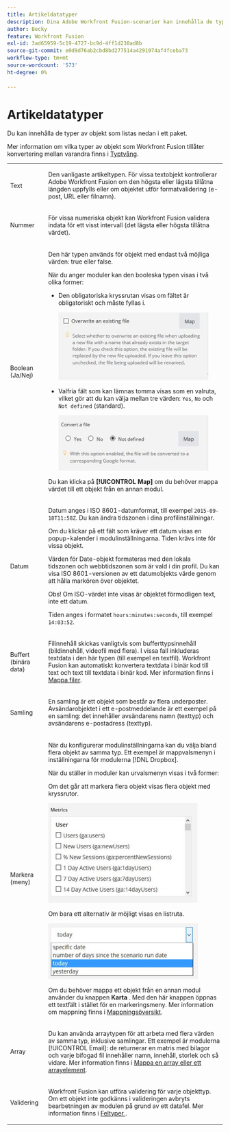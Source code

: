 ```yaml
---
title: Artikeldatatyper
description: Dina Adobe Workfront Fusion-scenarier kan innehålla de typer av objekt som listas nedan i ett paket.
author: Becky
feature: Workfront Fusion
exl-id: 3ad65959-5c19-4727-bc9d-4ff1d238ad8b
source-git-commit: e0d9d76ab2cbd8bd277514a4291974af4fceba73
workflow-type: tm+mt
source-wordcount: '573'
ht-degree: 0%

---
```


# Artikeldatatyper

Du kan innehålla de typer av objekt som listas nedan i ett paket.

Mer information om vilka typer av objekt som Workfront Fusion tillåter konvertering mellan varandra finns i [Typtvång](/help/workfront-fusion/references/mapping-panel/data-types/type-coercion.md).

<table style="table-layout:auto">
 <col> 
 <col> 
 <tbody> 
  <tr> 
   <td role="rowheader"> <p>Text</p> </td> 
   <td> <p>Den vanligaste artikeltypen. För vissa textobjekt kontrollerar Adobe Workfront Fusion om den högsta eller lägsta tillåtna längden uppfylls eller om objektet utför formatvalidering (e-post, URL eller filnamn).</p> </td> 
  </tr> 
  <tr> 
   <td role="rowheader"> <p>Nummer</p> </td> 
   <td> <p>För vissa numeriska objekt kan Workfront Fusion validera indata för ett visst intervall (det lägsta eller högsta tillåtna värdet).</p> </td> 
  </tr> 
  <tr> 
   <td role="rowheader"> <p>Boolean (Ja/Nej)</p> </td> 
   <td> <p>Den här typen används för objekt med endast två möjliga värden: true eller false. </p> <p>När du anger moduler kan den booleska typen visas i två olika former:</p> 
    <ul> 
     <li> <p>Den obligatoriska kryssrutan visas om fältet är obligatoriskt och måste fyllas i.</p> <p> <img src="assets/boolean-checkbox-350x158.jpg" style="width: 350;height: 158;"> </p> </li> 
     <li> <p>Valfria fält som kan lämnas tomma visas som en valruta, vilket gör att du kan välja mellan tre värden: <code>Yes</code>, <code>No</code> och <code>Not defined</code> (standard).</p> <p> <img src="assets/boolean-convert-file-350x129.jpg" style="width: 350;height: 129;"> </p> </li> 
    </ul> <p>Du kan klicka på <strong>[!UICONTROL Map]</strong> om du behöver mappa värdet till ett objekt från en annan modul.</p> </td> 
  </tr> 
  <tr> 
   <td role="rowheader"> <p>Datum</p> </td> 
   <td> <p>Datum anges i ISO 8601-datumformat, till exempel <code>2015-09-18T11:58Z</code>. Du kan ändra tidszonen i dina profilinställningar. </p> <p>Om du klickar på ett fält som kräver ett datum visas en popup-kalender i modulinställningarna. Tiden krävs inte för vissa objekt.</p> <p>Värden för Date-objekt formateras med den lokala tidszonen och webbtidszonen som är vald i din profil. Du kan visa ISO 8601-versionen av ett datumobjekts värde genom att hålla markören över objektet.</p> <p>Obs! Om ISO-värdet inte visas är objektet förmodligen text, inte ett datum.</p> <p>Tiden anges i formatet <code>hours:minutes:seconds</code>, till exempel <code>14:03:52</code>.</p> </td> 
  </tr> 
  <tr> 
   <td role="rowheader"> <p>Buffert (binära data)</p> </td> 
   <td> <p>Filinnehåll skickas vanligtvis som bufferttypsinnehåll (bildinnehåll, videofil med flera). I vissa fall inkluderas textdata i den här typen (till exempel en textfil). Workfront Fusion kan automatiskt konvertera textdata i binär kod till text och text till textdata i binär kod. Mer information finns i <a href="/help/workfront-fusion/create-scenarios/map-data/map-files.md" class="MCXref xref">Mappa filer</a>.</p> </td> 
  </tr> 
  <tr> 
   <td role="rowheader"> <p>Samling</p> </td> 
   <td> <p>En samling är ett objekt som består av flera underposter. Avsändarobjektet i ett e-postmeddelande är ett exempel på en samling: det innehåller avsändarens namn (texttyp) och avsändarens e-postadress (texttyp).</p> </td> 
  </tr> 
  <tr> 
   <td role="rowheader"> <p>Markera (meny)</p> </td> 
   <td> <p>När du konfigurerar modulinställningarna kan du välja bland flera objekt av samma typ. Ett exempel är mappvalsmenyn i inställningarna för modulerna [!DNL Dropbox]. </p> <p>När du ställer in moduler kan urvalsmenyn visas i två former:</p> <p> <p>Om det går att markera flera objekt visas flera objekt med kryssrutor.</p> <p> <img src="assets/image-kb-type-list-multi-350x232.jpg" style="width: 350;height: 232;"> </p> </p> <p>Om bara ett alternativ är möjligt visas en listruta.</p> <p> <img src="assets/select-menu-dropdown-350x130.jpg" style="width: 350;height: 130;"> </p> <p>Om du behöver mappa ett objekt från en annan modul använder du knappen <strong>Karta</strong> . Med den här knappen öppnas ett textfält i stället för en markeringsmeny. Mer information om mappning finns i <a href="/help/workfront-fusion/get-started-with-fusion/understand-fusion/mapping-overview.md" class="MCXref xref">Mappningsöversikt</a>.</p> </td> 
  </tr> 
  <tr> 
   <td role="rowheader"> <p>Array</p> </td> 
   <td> <p>Du kan använda arraytypen för att arbeta med flera värden av samma typ, inklusive samlingar. Ett exempel är modulerna [!UICONTROL Email]: de returnerar en matris med bilagor och varje bifogad fil innehåller namn, innehåll, storlek och så vidare. Mer information finns i <a href="/help/workfront-fusion/create-scenarios/map-data/map-an-array.md" class="MCXref xref">Mappa en array eller ett arrayelement</a>.</p> </td> 
  </tr> 
  <tr> 
   <td role="rowheader"> <p>Validering</p> </td> 
   <td> <p>Workfront Fusion kan utföra validering för varje objekttyp. Om ett objekt inte godkänns i valideringen avbryts bearbetningen av modulen på grund av ett datafel. Mer information finns i <a href="/help/workfront-fusion/references/errors/error-processing.md" class="MCXref xref">Feltyper </a>. </p> </td> 
  </tr> 
 </tbody> 
</table>
